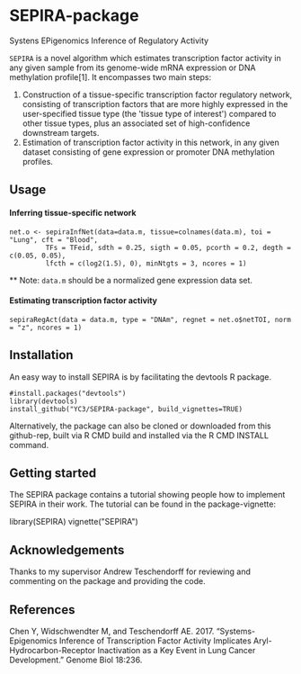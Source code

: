 # SEPIRA-package
Systens EPigenomics Inference of Regulatory Activity

`SEPIRA` is a novel algorithm which estimates transcription factor activity in any given sample from its genome-wide mRNA expression or DNA methylation profile[1]. It encompasses two main steps:

1. Construction of a tissue-specific transcription factor regulatory network, consisting of transcription factors that are more highly expressed in the user-specified tissue type (the 'tissue type of interest') compared to other tissue types, plus an associated set of high-confidence downstream targets.
2. Estimation of transcription factor activity in this network, in any given dataset consisting of gene expression or promoter DNA methylation profiles.

## Usage
#### Inferring tissue-specific network

```{r eval=FALSE}
net.o <- sepiraInfNet(data=data.m, tissue=colnames(data.m), toi = "Lung", cft = "Blood",
         TFs = TFeid, sdth = 0.25, sigth = 0.05, pcorth = 0.2, degth = c(0.05, 0.05),
         lfcth = c(log2(1.5), 0), minNtgts = 3, ncores = 1)
```
** Note: `data.m` should be a normalized gene expression data set.

#### Estimating transcription factor activity
```{r eval=FALSE}
sepiraRegAct(data = data.m, type = "DNAm", regnet = net.o$netTOI, norm = "z", ncores = 1)
```

## Installation

An easy way to install SEPIRA is by facilitating the devtools R package.

```{r eval=FALSE}
#install.packages("devtools")
library(devtools)
install_github("YC3/SEPIRA-package", build_vignettes=TRUE)
```
Alternatively, the package can also be cloned or downloaded from this github-rep, built via R CMD build and installed via the R CMD INSTALL command.

## Getting started
The SEPIRA package contains a tutorial showing people how to implement SEPIRA in their work. The tutorial can be found in the package-vignette:

library(SEPIRA)
vignette("SEPIRA")

## Acknowledgements

Thanks to my supervisor Andrew Teschendorff for reviewing and commenting on the package and providing the code.

## References

Chen Y, Widschwendter M, and Teschendorff AE. 2017. “Systems-Epigenomics Inference of Transcription Factor Activity Implicates Aryl-Hydrocarbon-Receptor Inactivation as a Key Event in Lung Cancer Development.” Genome Biol 18:236.
